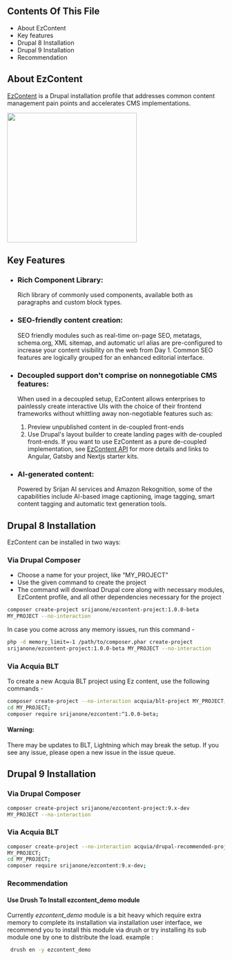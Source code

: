 ## Contents Of This File

 * About EzContent
 * Key features
 * Drupal 8 Installation
 * Drupal 9 Installation
 * Recommendation

## About EzContent

[EzContent](https://www.drupal.org/project/ezcontent) is a Drupal
 installation profile that addresses common content management 
 pain points and accelerates CMS implementations.

 <img src="https://www.drupal.org/files/project-images/EzContent_0.jpg"
 width="300px" height="300px"/>


## Key Features

   -  ### Rich Component Library:
       Rich library of commonly used components, 
       available both as paragraphs and custom block types.
  
   - ### SEO-friendly content creation:
      SEO friendly modules such as real-time on-page SEO, metatags,
      schema.org, XML sitemap, and automatic url alias are pre-configured
      to increase your content visibility on the web from Day 1.
      Common SEO features are logically grouped for an enhanced
      editorial interface.

  

   - ### Decoupled support don't comprise on nonnegotiable CMS features:
        When used in a decoupled setup, EzContent allows enterprises
        to painlessly create interactive UIs with the choice of their
        frontend frameworks without whittling away non-negotiable
        features such as:
     
        1) Preview unpublished content in de-coupled front-ends
        2) Use Drupal's layout builder to create landing pages
           with de-coupled front-ends.
        If you want to use EzContent as a pure de-coupled implementation,
        see <a href="https://www.drupal.org/project/ezcontent_api">
        EzContent API</a> for more details and links to Angular,
        Gatsby and Nextjs starter kits.
   
  

  - ### AI-generated content:
    Powered by Srijan AI services and Amazon Rekognition,
    some of the capabilities include AI-based image captioning,
    image tagging, smart content tagging and automatic text generation tools.

## Drupal 8 Installation
EzContent can be installed in two ways:
### Via Drupal Composer
- Choose a name for your project, like “MY_PROJECT”
- Use the given command to create the project
- The command will download Drupal core along with necessary modules, 
  EzContent profile, and all other dependencies necessary for the project

```bash 
composer create-project srijanone/ezcontent-project:1.0.0-beta
MY_PROJECT --no-interaction 
```

In case you come across any memory issues, run this command -

```bash 
php -d memory_limit=-1 /path/to/composer.phar create-project 
srijanone/ezcontent-project:1.0.0-beta MY_PROJECT --no-interaction 
```

### Via Acquia BLT
To create a new Acquia BLT project using Ez content,
use the following commands -

```bash 
composer create-project --no-interaction acquia/blt-project MY_PROJECT;
cd MY_PROJECT;
composer require srijanone/ezcontent:^1.0.0-beta;
```

#### Warning: 
There may be updates to BLT, Lightning which may break the setup.
If you see any issue, please open a new issue in the issue queue.

## Drupal 9 Installation

### Via Drupal Composer

```bash
composer create-project srijanone/ezcontent-project:9.x-dev
MY_PROJECT --no-interaction 
```

### Via Acquia BLT

```bash
composer create-project --no-interaction acquia/drupal-recommended-project
MY_PROJECT;
cd MY_PROJECT;
composer require srijanone/ezcontent:9.x-dev;
```

### Recommendation

#### Use Drush To Install ezcontent_demo module

Currently *ezcontent_demo* module is a bit heavy which require extra memory
to complete its installation via installation user interface, we recommend 
you to install this module via drush or try installing its sub module one by
one to distribute the load.
example : 
```bash
 drush en -y ezcontent_demo
```
